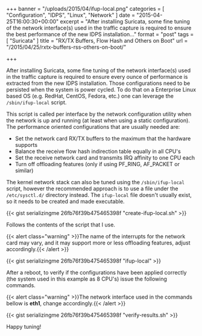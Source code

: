 +++
banner = "/uploads/2015/04/ifup-local.png"
categories = [ "Configuration", "IDPS", "Linux", "Network" ]
date = "2015-04-25T16:00:30+00:00"
excerpt = "After installing Suricata, some fine tuning of the network interface(s) used in the traffic capture is required to ensure the best performance of the new IDPS installation..."
format = "post"
tags = [ "Suricata" ]
title = "RX/TX Buffers, Flow Hash and Others on Boot"
url = "/2015/04/25/rxtx-buffers-rss-others-on-boot/"

+++

After installing Suricata, some fine tuning of the network interface(s) used in the traffic capture is required to ensure every ounce of performance is extracted from the new IDPS installation. Those configurations need to be persisted when the system is power cycled. To do that on a Enterprise Linux based OS (e.g. RedHat, CentOS, Fedora, etc.) one can leverage the `/sbin/ifup-local` script.

<!--more-->

This script is called per interface by the network configuration utility when the network is up and running (at least when using a static configuration). The performance oriented configurations that are usually needed are:

* Set the network card RX/TX buffers to the maximum that the hardware supports
* Balance the receive flow hash indirection table equally in all CPU's
* Set the receive network card and transmits IRQ affinity to one CPU each
* Turn off offloading features (only if using PF_RING, AF_PACKET or similar)

The kernel network stack can also be tuned using the `/sbin/ifup-local` script, however the recommended approach is to use a file under the `/etc/sysctl.d/` directory instead. The `ifup-local` file doesn't usually exist, so it needs to be created and made executable.

{{< gist serializingme 26fb76f39b475465398f "create-ifup-local.sh" >}}

Follows the contents of the script that I use.

{{< alert class="warning" >}}The name of the interrupts for the network card may vary, and it may support more or less offloading features, adjust accordingly.{{< /alert >}}

{{< gist serializingme 26fb76f39b475465398f "ifup-local" >}}

After a reboot, to verify if the configurations have been applied correctly (the system used in this example as 8 CPU's) issue the following commands.

{{< alert class="warning" >}}The network interface used in the commands bellow is **eth1**, change accordingly.{{< /alert >}}

{{< gist serializingme 26fb76f39b475465398f "verify-results.sh" >}}

Happy tuning!
